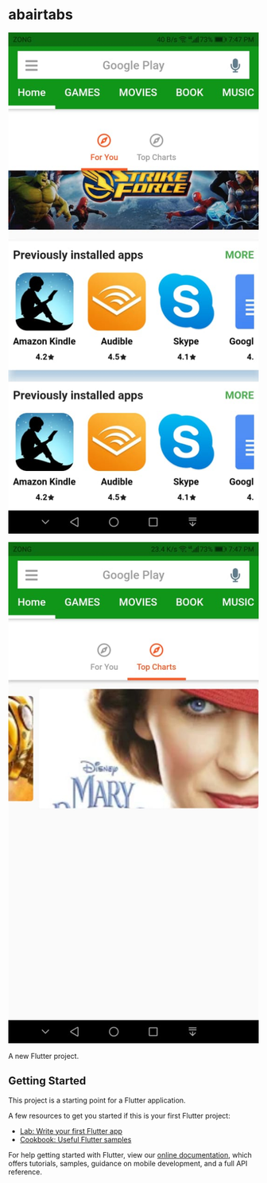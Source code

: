 # abairtabs

![A Flutter Resources App using Futter ](https://github.com/abair341/flutter_tab_container/blob/master/tab1.jpg?raw=true)

![A Flutter Resources App using Futter ](https://github.com/abair341/flutter_tab_container/blob/master/tab2.jpg?raw=true)

A new Flutter project.

## Getting Started

This project is a starting point for a Flutter application.

A few resources to get you started if this is your first Flutter project:

- [Lab: Write your first Flutter app](https://flutter.dev/docs/get-started/codelab)
- [Cookbook: Useful Flutter samples](https://flutter.dev/docs/cookbook)

For help getting started with Flutter, view our
[online documentation](https://flutter.dev/docs), which offers tutorials,
samples, guidance on mobile development, and a full API reference.
